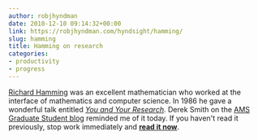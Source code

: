 ```yaml
---
author: robjhyndman
date: 2010-12-10 09:14:32+00:00
link: https://robjhyndman.com/hyndsight/hamming/
slug: hamming
title: Hamming on research
categories:
- productivity
- progress
---
```


[Richard Hamming](http://en.wikipedia.org/wiki/Richard_Hamming) was an excellent mathematician who worked at the interface of mathematics and computer science. In 1986 he gave a wonderful talk entitled [_You and Your Research_](http://www.paulgraham.com/hamming.html). Derek Smith on the [AMS Graduate Student blog](http://mathgradblog.williams.edu/?p=1224) reminded me of it today. If you haven't read it previously, stop work immediately and [**read it now**](http://www.paulgraham.com/hamming.html).
